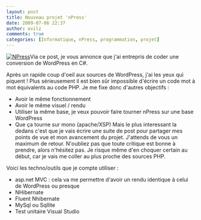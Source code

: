 ```yaml
---
layout: post
title: Nouveau projet 'nPress'
date: 2009-07-06 22:37
author: evilz
comments: true
categories: [Informatique, nPress, programmation, projet]
---
```

[![NPress](https://farm3.static.flickr.com/2513/3694651771_b4c99012f6_t.jpg)](https://www.flickr.com/photos/evilznet/3694651771/ "NPress de evilz, sur Flickr")Via ce post, je vous annonce que j'ai entrepris de coder une conversion de WordPress en C#.

Après un rapide coup d'oeil aux sources de WordPress, j'ai les yeux qui piquent !
Plus sérieusement il est bien sûr impossible d'écrire un code mot à mot équivalents au code PHP.
Je me fixe donc d'autres objectifs :

*   Avoir le même fonctionnement
*   Avoir le même visuel / rendu
*   Utiliser la même base, je veux pouvoir faire tourner nPress sur une base WordPress
*   Que ça tourne sur mono (apache/XSP)
Mais le plus interessant la dedans c'est que je vais écrire une suite de post pour partager mes points de vue et mon avancement du projet. J'attends de vous un maximum de retour. N'oubliez pas que toute critique est bonne à prendre, alors n'hésitez pas. Je risque même d'en choquer certain au début, car je vais me coller au plus proche des sources PHP.

Voici les techno/outils que je compte utiliser :

*   asp.net MVC : cela va me permettre d'avoir un rendu identique à celui de WordPress ou presque
*   NHibernate
*   Fluent Nhibernate
*   MySql ou Sqllite
*   Test unitaire Visual Studio
